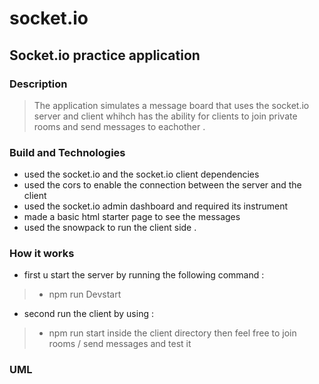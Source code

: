 # socket.io


## Socket.io practice application

### Description 
> The application simulates a message board that uses the socket.io server and client whihch has the ability for clients to join private rooms and send messages to eachother . 


### Build and Technologies 

* used the socket.io and the socket.io client dependencies 
* used the cors to enable the connection between the server and the client 
* used the socket.io admin dashboard and required its instrument 
* made a basic html starter page to see the messages 
* used the snowpack to run the client side .


### How it works 

* first u start the server by running the following command : 
> - npm run Devstart 
* second run the client by using : 
> - npm run start inside the client directory
then feel free to join rooms / send messages and test it 


### UML 
